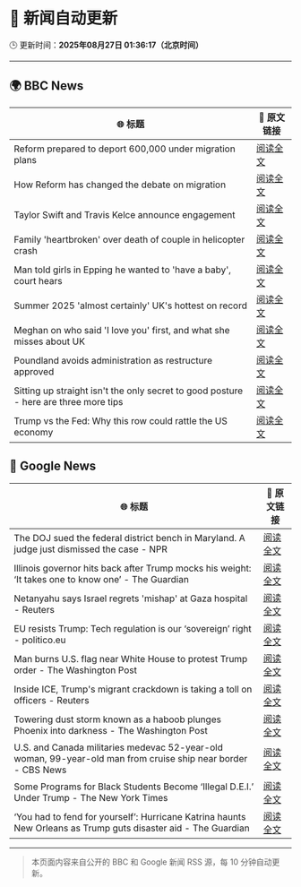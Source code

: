 # 🧠 新闻自动更新

🕒 更新时间：**2025年08月27日 01:36:17（北京时间）**

---

## 🌍 BBC News

| 🌐 标题 | 🔗 原文链接 |
|--------|-------------|
| Reform prepared to deport 600,000 under migration plans | [阅读全文](https://www.bbc.com/news/articles/c5yk4r5e514o?at_medium=RSS&at_campaign=rss) |
| How Reform has changed the debate on migration | [阅读全文](https://www.bbc.com/news/articles/c707g9rj9wqo?at_medium=RSS&at_campaign=rss) |
| Taylor Swift and Travis Kelce announce engagement | [阅读全文](https://www.bbc.com/news/articles/c707grqqdnwo?at_medium=RSS&at_campaign=rss) |
| Family 'heartbroken' over death of couple in helicopter crash | [阅读全文](https://www.bbc.com/news/articles/cdd3jzl31j8o?at_medium=RSS&at_campaign=rss) |
| Man told girls in Epping he wanted to 'have a baby', court hears | [阅读全文](https://www.bbc.com/news/articles/ckgy00rdzk7o?at_medium=RSS&at_campaign=rss) |
| Summer 2025 'almost certainly' UK's hottest on record | [阅读全文](https://www.bbc.com/weather/articles/c1kz18d3wjro?at_medium=RSS&at_campaign=rss) |
| Meghan on who said 'I love you' first, and what she misses about UK | [阅读全文](https://www.bbc.com/news/articles/cp94ly9x9y4o?at_medium=RSS&at_campaign=rss) |
| Poundland avoids administration as restructure approved | [阅读全文](https://www.bbc.com/news/articles/cdd3j3g0e5no?at_medium=RSS&at_campaign=rss) |
| Sitting up straight isn't the only secret to good posture - here are three more tips | [阅读全文](https://www.bbc.com/news/articles/c890kejpg34o?at_medium=RSS&at_campaign=rss) |
| Trump vs the Fed: Why this row could rattle the US economy | [阅读全文](https://www.bbc.com/news/articles/clydvlx504eo?at_medium=RSS&at_campaign=rss) |

## 📰 Google News

| 🌐 标题 | 🔗 原文链接 |
|--------|-------------|
| The DOJ sued the federal district bench in Maryland. A judge just dismissed the case - NPR | [阅读全文](https://news.google.com/rss/articles/CBMihAFBVV95cUxPMjcyTmlLeTJmZUs1MU1fb0ZJSVVnMERtRXAwdDBlQldlTE4ycnh6NExkRDBjUkRXSTZndFg2OTRBNHhYcGhtTi1UOVZuQWc0Y0gyN25FVV90dU81WlpmcTQtR3lmNW9rYVg5THc1RXZEM3d3b1p3Y0NvcFVFWW9CNnBMeXM?oc=5) |
| Illinois governor hits back after Trump mocks his weight: ‘It takes one to know one’ - The Guardian | [阅读全文](https://news.google.com/rss/articles/CBMijgFBVV95cUxQNF9sYzIzZWh6UjR2SEk0alpMS2paVE9ZSGlMZlYtUnp3UlM5aHF6V295Z3diazhSNkgzNFVMZUxsV1RFYUxRX1JxNTdqd0Jxc1dOREtkMDloVzVWTzQyY21RbjNQNWRZUERTNGhUeHJfUUZPalU0UnFTQTdiY19mSk9OWnk0ejNEbVJwaVFR?oc=5) |
| Netanyahu says Israel regrets 'mishap' at Gaza hospital - Reuters | [阅读全文](https://news.google.com/rss/articles/CBMipwFBVV95cUxPa1VCZ0FtdEVzOGNxOXQ1UXp5SHVZVlBrbWRkSHNMMkdYZXNDODdzXzFxQ2ZyTjdLQlNvX1JhREJzLTVkSk8yWHJySTR6SmtCYWFFU3B2eE5OWjduMGllN0x6eUlkSnNrcC12cnNaaUdmc1U4XzdzNU9fbG9wNjhfcDg3MGZqM1NqV0s1TkRtTDUzTjV5Zkx0UVBYRTgtSTQ1RVU5UzVLZw?oc=5) |
| EU resists Trump: Tech regulation is our ‘sovereign’ right - politico.eu | [阅读全文](https://news.google.com/rss/articles/CBMikgFBVV95cUxNSnk1SFdJd21vWnFpQTZuQTBvTU8xRjl0WXFaYTZzRmhyMkwyQ2RVc2pYaVViNGxOVmFIcExJWEp0N0JGSGR0SHF5bWVNU202M1I5c2lxZ0ZiUU5TWExaREJqU1hCbGdGWWl5elgzN2pyQmRNYzBFSVMwdjZ4bm0zUjRfeGpocDFYUFJUSC0tbXFjZw?oc=5) |
| Man burns U.S. flag near White House to protest Trump order - The Washington Post | [阅读全文](https://news.google.com/rss/articles/CBMiiAFBVV95cUxONV9lc3d0Q0JOQXlmV3FfTlJ3MVBrNGlCb1FUUFZtVGV3R3pacFoySzVVSjMxVmVGSXA2Y3NBXzNYV2pQZkhkU0FiTnNrWm02QzFnY1NIWm9GbFhWMm9qOEhUTW5HSzdXT3Uydm5QaEVEenFYTDVTNkpuamE0MWFvdmJEMkpNbzBy?oc=5) |
| Inside ICE, Trump's migrant crackdown is taking a toll on officers - Reuters | [阅读全文](https://news.google.com/rss/articles/CBMisgFBVV95cUxOYm43ajdGSnBjSUFWSmFKRjRnbkZKX3FaQXlVTXFhZUVxRWVsZlUtTm40bUJ4V0dGSmFxTW9XbUU2eTRnNVhyYUpBZ1pWYTVMbnh3dUJ5bzJsd3FNYVRMUE9faGl2enNkdUc1dHlBNktlaGVGSGJlR2dMSnV4RURTMVZ3M1A4QnJDU1hkUG5tWG53QUVQOHVicjV3OFlMblRNNFNrSVVCZ2lHMjhBZTN2R01n?oc=5) |
| Towering dust storm known as a haboob plunges Phoenix into darkness - The Washington Post | [阅读全文](https://news.google.com/rss/articles/CBMinAFBVV95cUxQbmNHXzRvcXhNVDBCNFZqdjFWeGlnaWJoQVpZTEMwOE9FQWxkS1pyQUM1Zk5iMF8zZUdIUUZtMXd2UGlDem1VNWlWZFhyYmZaeWtaYzNLdTczNEJpSEQ5LVlYTVhwWEZUQ1pFYTB2dmJ4VTE4YnJMclJyWDRXaG9OSG1Yb2wyYUVscDdJSEFoQ241VWQySTh5b0JVbTQ?oc=5) |
| U.S. and Canada militaries medevac 52-year-old woman, 99-year-old man from cruise ship near border - CBS News | [阅读全文](https://news.google.com/rss/articles/CBMimwFBVV95cUxNTnV2S2dLME9SVXBDOEsxZVRodWJ4bUJCSWY1SnlkWm1VdTdqR2JPckIyTXUxcWhNQUc2SlNaODItVVJ5UWF2R0VQNWM0UVNoUThOWFZaajJvVmZ5Z0p3T0x1N0s5TERXVVgxaU1DQXEyNE9KSlBYd1N2LU1iWTFNd0p1am0tdmNTUlB4OE5CSmxfSll6dEh6QTUwQdIBoAFBVV95cUxNMUEzOV9ZbFRrQV9ONEpBVlZqeFFPZzVwQ0tKQTNWdU5qSC1xU3duazN2MkNxUHdWVDNXMUtYd2ZTRy1rNFZ1T3ZMRjBVeEgzUTBrYTlzZFJaVFJFWmhhWU5uM2JyWGFtUzdZNzBLdW9MUkRZTnpwalpsVnU2SlpCak5CNWE0SnpkNVpoSHFheWxyVS1UOTVhbzY4RzE0WHpF?oc=5) |
| Some Programs for Black Students Become ‘Illegal D.E.I.’ Under Trump - The New York Times | [阅读全文](https://news.google.com/rss/articles/CBMijAFBVV95cUxNTFJTQUc3dFJKWExYblg0WHJfMFhpRTQ5eGplWDhGdUdQaGRuZlBrNHRacjNKSUtoVW5lbFJBdXE5Tjh1TVR4NzRzQUc2cXJxMktOVkdlZi1SWkZMZUVvQ19neTlKcWhRNHp1ZV9mMTlPZllMc2ZlMUIzZnVJOTB3WTlWaUhzTHotUHptYQ?oc=5) |
| ‘You had to fend for yourself’: Hurricane Katrina haunts New Orleans as Trump guts disaster aid - The Guardian | [阅读全文](https://news.google.com/rss/articles/CBMipgFBVV95cUxPc1NjcGNkUUZud1JXUDNPa2ZxdEZONi15RWZNeThMRmJ0bzdEUkZfUUhKbHkzeGpzRng3amUxLS02R1huYlNBRkQxMTF3b3I2ZXU0d0Z2YlRZZGdCX0E3T080UkRkNGJoNDM2R0EzSEY1S2NCNUIxcWNMR2NJSjNZeGlzbnF0VDR1M3ppalJ6SmpVbjU0T21VbzNmS3ZZY25oYjc0RUdR?oc=5) |

---
> 本页面内容来自公开的 BBC 和 Google 新闻 RSS 源，每 10 分钟自动更新。